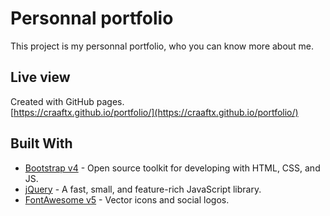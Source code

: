 # Personnal portfolio

This project is my personnal portfolio, who you can know more about me.

## Live view

Created with GitHub pages.  
[https://craaftx.github.io/portfolio/](https://craaftx.github.io/portfolio/)

## Built With

* [Bootstrap v4](https://getbootstrap.com/) - Open source toolkit for developing with HTML, CSS, and JS.
* [jQuery](https://jquery.com/) - A fast, small, and feature-rich JavaScript library. 
* [FontAwesome v5](https://fontawesome.com/) - Vector icons and social logos.
